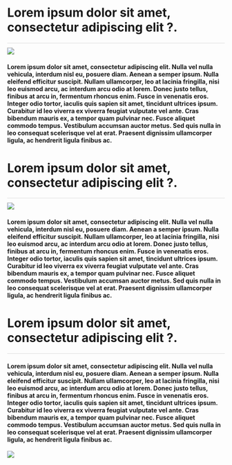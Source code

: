# Lorem ipsum dolor sit amet, consectetur adipiscing elit ?.
<div style="width: 100%; border-bottom: 1px solid #dbdbdb; margin: 10px 0;"></div>

<img src="https://images.unsplash.com/photo-1543363127-e668c16b7b91?ixlib=rb-1.2.1&ixid=eyJhcHBfaWQiOjEyMDd9&auto=format&fit=crop&w=660&q=60"/>

#### Lorem ipsum dolor sit amet, consectetur adipiscing elit. Nulla vel nulla vehicula, interdum nisl eu, posuere diam. Aenean a semper ipsum. Nulla eleifend efficitur suscipit. Nullam ullamcorper, leo at lacinia fringilla, nisi leo euismod arcu, ac interdum arcu odio at lorem. Donec justo tellus, finibus at arcu in, fermentum rhoncus enim. Fusce in venenatis eros. Integer odio tortor, iaculis quis sapien sit amet, tincidunt ultrices ipsum. Curabitur id leo viverra ex viverra feugiat vulputate vel ante. Cras bibendum mauris ex, a tempor quam pulvinar nec. Fusce aliquet commodo tempus. Vestibulum accumsan auctor metus. Sed quis nulla in leo consequat scelerisque vel at erat. Praesent dignissim ullamcorper ligula, ac hendrerit ligula finibus ac.
# Lorem ipsum dolor sit amet, consectetur adipiscing elit ?.
<div style="width: 100%; border-bottom: 1px solid #dbdbdb; margin: 10px 0;"></div>

<img src="https://images.unsplash.com/photo-1543363127-e668c16b7b91?ixlib=rb-1.2.1&ixid=eyJhcHBfaWQiOjEyMDd9&auto=format&fit=crop&w=660&q=60"/>

#### Lorem ipsum dolor sit amet, consectetur adipiscing elit. Nulla vel nulla vehicula, interdum nisl eu, posuere diam. Aenean a semper ipsum. Nulla eleifend efficitur suscipit. Nullam ullamcorper, leo at lacinia fringilla, nisi leo euismod arcu, ac interdum arcu odio at lorem. Donec justo tellus, finibus at arcu in, fermentum rhoncus enim. Fusce in venenatis eros. Integer odio tortor, iaculis quis sapien sit amet, tincidunt ultrices ipsum. Curabitur id leo viverra ex viverra feugiat vulputate vel ante. Cras bibendum mauris ex, a tempor quam pulvinar nec. Fusce aliquet commodo tempus. Vestibulum accumsan auctor metus. Sed quis nulla in leo consequat scelerisque vel at erat. Praesent dignissim ullamcorper ligula, ac hendrerit ligula finibus ac.
# Lorem ipsum dolor sit amet, consectetur adipiscing elit ?.
<div style="width: 100%; border-bottom: 1px solid #dbdbdb; margin: 10px 0;"></div>

#### Lorem ipsum dolor sit amet, consectetur adipiscing elit. Nulla vel nulla vehicula, interdum nisl eu, posuere diam. Aenean a semper ipsum. Nulla eleifend efficitur suscipit. Nullam ullamcorper, leo at lacinia fringilla, nisi leo euismod arcu, ac interdum arcu odio at lorem. Donec justo tellus, finibus at arcu in, fermentum rhoncus enim. Fusce in venenatis eros. Integer odio tortor, iaculis quis sapien sit amet, tincidunt ultrices ipsum. Curabitur id leo viverra ex viverra feugiat vulputate vel ante. Cras bibendum mauris ex, a tempor quam pulvinar nec. Fusce aliquet commodo tempus. Vestibulum accumsan auctor metus. Sed quis nulla in leo consequat scelerisque vel at erat. Praesent dignissim ullamcorper ligula, ac hendrerit ligula finibus ac.

<img src="https://images.unsplash.com/photo-1543363127-e668c16b7b91?ixlib=rb-1.2.1&ixid=eyJhcHBfaWQiOjEyMDd9&auto=format&fit=crop&w=660&q=60"/>
